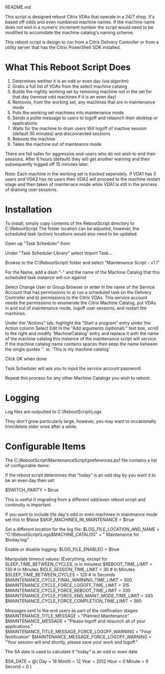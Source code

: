 README.md

This script is designed reboot Citrix VDAs that operate in a 24/7 shop. It's based off odds and even numbered machine names.  If the machine name does not end in a numeric increment number the script would need to be modified to accomidate the machine catalog's naming scheme.

This reboot script is design to run from a Citrix Delivery Controller or from a utility server that has the Citrix PowerShell SDK installed.

What This Reboot Script Does
=============================
1) Determines weither it is an odd or even day (via algoritm)
2) Grabs a full list of VDAs from the select machine catalog
3) Builds the nightly working set by removing machine not in the set for that day (remove odd machines if it is an even day)
4) Removes, from the working set, any machines that are in maintenance mode
5) Puts the working set machines into maintenance mode
6) Sends a polite message to users to logoff and relaunch their desktop or applications
7) Waits for the machine to drain users
    Will logoff of inactive session (default 30 minutes) and disconnected sessions
8) Reboots the machine
9) Takes the machine out of mainteance mode

There are fail safes for aggressive end-users who do not wish to end their sessions.  After 6 hours (default) they will get another warning and then subsequently logged off 15 minutes later.

Note: Each machine in the working set is tracked seperately.  If VDA1 has 5 users and VDA2 has no users then VDA2 will proceed to the machine restart stage and then taken of maintenace mode while VDA1 is still in the process of draining user sessions.

Installation
=============
To install, simply copy contents of the RebootScript directory to C:\RebootScript
The folder location can be adjusted, however, the scheduled task (action) locations would also need to be updated.

Open up "Task Scheduler" from 

Under "Task Scheduler Library" select Import Task...

Browse to the C:\RebootScript\ folder and select "Maintenance Script - v1.1"

For the Name, add a dash "-" and the name of the Machine Catalog that this scheduled task instance will run against

Select Change User or Group
Browser or enter in the name of the Service Account that has permissions to a) run a scheduled task on the Delivery Controller and b) permissions to the Citrix VDAs.  This service account needs the permissions to enumerate the Citrix Machine Catalog, put VDAs in and out of maintenance mode, logoff user sessions, and restart the machines.

Under the "Actions" tab, highlight the "Start a program" entry under the Action column
Select Edit
In the "Add arguments (optional):" text box, scroll to the right and modify 'MachineCatalog' entry and replace it with the name of the machine catalog this instance of the maintenance script will service.  If the machine catalog name contains spaces then keep the name between the single quotes ''.  ie.  'This is my machine catalog'

Click OK when done

Task Scheduler will ask you to input the service account password

Repeat this process for any other Machine Catalogs you wish to reboot.

Logging
========
Log files are outputted to C:\RebootScript\Logs

They don't grow particularly large, however, you may want to occasionally trim/delete older ones after a while.

Configurable Items
===================

The C:\RebootScript\MaintenanceScript\preferences.ps1 file contains a list of configurable items:

If the reboot script determines that "today" is an odd day by you want it to be an even day then set:

$SWITCH_PARITY = $true

This is useful if migrating from a different odd/even reboot script and continuity is important.

If you want to include the day's odd or even machines in maintnance mode set this to $false
$SKIP_MACHINES_IN_MAINTENANCE = $true

Set a different location for the log file:
$LOG_FILE_LOCATION_AND_NAME = "C:\RebootScript\Logs\$MACHINE_CATALOG" + " Maintenance for $today.log"

Enable or disable logging:
$LOG_FILE_ENABLED = $true

Manipulate timeout values: (Everything, except for SLEEP_TIME_BETWEEN_CYCLES, is in minutes)
$REBOOT_TIME_LIMIT = 130                     # In Minutes
$IDLE_SESSION_TIME_LIMIT = 30                # In Minutes
$SLEEP_TIME_BETWEEN_CYCLES = 120             # In Seconds
$MAINTENANCE_CYCLE_FINAL_WARNING_TIME_LIMIT = 300
$MAINTENANCE_CYCLE_FORCE_LOGOFF_TIME_LIMIT = 315
$MAINTENANCE_CYCLE_FORCE_REBOOT_TIME_LIMIT = 330
$MAINTENANCE_CYCLE_FORCE_END_MAINT_MODE_TIME_LIMIT = 345
$MAINTENANCE_CYCLE_FORCE_COMPLETION_TIME_LIMIT = 360

Messages sent to the end users as part of the notification stages:
$MAINTENANCE_TITLE_MESSAGE = "Planned Maintenance"
$MAINTENANCE_MESSAGE = "Please logoff and relaunch all of your applications."
$MAINTENANCE_TITLE_MESSAGE_FORCE_LOGOFF_WARNING = "Final Notification"
$MAINTENANCE_MESSAGE_FORCE_LOGOFF_WARNING = "Your session will end shortly, please save your work and logoff."

The SA date is used to calculate if "today" is an odd or even date

$SA_DATE = @{
    Day     = 18
    Month   = 12 
    Year    = 2012
    Hour    = 0
    Minute  = 0
    Second  = 0
}




